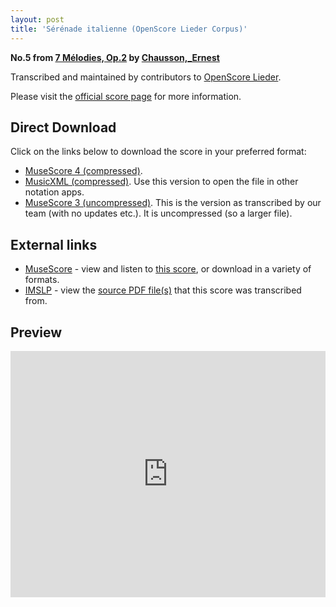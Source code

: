 ```yaml
---
layout: post
title: 'Sérénade italienne (OpenScore Lieder Corpus)'
---
```


__No.5 from [7 Mélodies, Op.2](https://fourscoreandmore.org/OpenScore/Chausson%2C_Ernest/7_M%C3%A9lodies%2C_Op.2/) by [Chausson,_Ernest](https://fourscoreandmore.org/OpenScore/Chausson%2C_Ernest)__

Transcribed and maintained by contributors to [OpenScore Lieder].

Please visit the [official score page] for more information.

[official score page]: https://musescore.com/openscore-lieder-corpus/scores/5920728
[OpenScore Lieder]: https://musescore.com/openscore-lieder-corpus

## Direct Download

Click on the links below to download the score in your preferred format:
- [MuseScore 4 (compressed)](https://fourscoreandmore.org/OpenScore/Chausson%2C_Ernest/7_M%C3%A9lodies%2C_Op.2/5_S%C3%A9r%C3%A9nade_italienne.mscz).
- [MusicXML (compressed)](https://fourscoreandmore.org/OpenScore/Chausson%2C_Ernest/7_M%C3%A9lodies%2C_Op.2/5_S%C3%A9r%C3%A9nade_italienne.mxl). Use this version to open the file in other notation apps.
- [MuseScore 3 (uncompressed)](https://raw.githubusercontent.com/OpenScore/Lieder/refs/heads/main/scores/Chausson%2C_Ernest/7_M%C3%A9lodies%2C_Op.2/5_S%C3%A9r%C3%A9nade_italienne/lc5920728.mscx). This is the version as transcribed by our team (with no updates etc.). It is uncompressed (so a larger file).

## External links

- [MuseScore] - view and listen to [this score][MuseScore], or download in a variety of formats.
- [IMSLP] - view the [source PDF file(s)][IMSLP] that this score was transcribed from.

[MuseScore]: https://musescore.com/score/5920728
[IMSLP]: https://imslp.org/wiki/Special:ReverseLookup/16897

## Preview

<iframe width="100%" height="394" src="https://musescore.com/openscore-lieder-corpus/scores/5920728/embed" frameborder="0" allowfullscreen allow="autoplay; fullscreen"></iframe>
